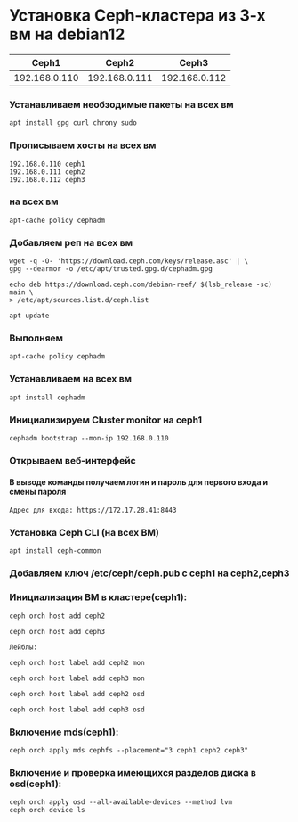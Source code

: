 # Установка Ceph-кластера из 3-х вм на debian12

|       Ceph1      |      Ceph2      |      Ceph3     |
|------------------|-----------------|----------------|
| 192.168.0.110    | 192.168.0.111   | 192.168.0.112  |

### Устанавливаем необзодимые пакеты на всех вм
```
apt install gpg curl chrony sudo
```
### Прописываем хосты на всех вм
```
192.168.0.110 ceph1
192.168.0.111 ceph2
192.168.0.112 ceph3
```
### на всех вм 
```
apt-cache policy cephadm
```
### Добавляем реп на всех вм
```
wget -q -O- 'https://download.ceph.com/keys/release.asc' | \
gpg --dearmor -o /etc/apt/trusted.gpg.d/cephadm.gpg

echo deb https://download.ceph.com/debian-reef/ $(lsb_release -sc) main \
> /etc/apt/sources.list.d/ceph.list

apt update
```

### Выполняем
```
apt-cache policy cephadm 
```
### Устанавливаем на всех вм
```
apt install cephadm
```
### Инициализируем Cluster monitor на ceph1
```
cephadm bootstrap --mon-ip 192.168.0.110
```
### Открываем веб-интерфейс
#### В выводе команды получаем логин и пароль  для первого входа и смены пароля
`Адрес для входа: https://172.17.28.41:8443`
### Установка Ceph CLI (на всех ВМ)
```
apt install ceph-common
```
### Добавляем ключ /etc/ceph/ceph.pub с ceph1 на ceph2,ceph3
### Инициализация ВМ в кластере(ceph1):
```
ceph orch host add ceph2

ceph orch host add ceph3

Лейблы:

ceph orch host label add ceph2 mon

ceph orch host label add ceph3 mon

ceph orch host label add ceph2 osd

ceph orch host label add ceph3 osd
```
### Включение mds(ceph1):
```
ceph orch apply mds cephfs --placement="3 ceph1 ceph2 ceph3"
```
### Включение и проверка имеющихся разделов диска в osd(ceph1):
```
ceph orch apply osd --all-available-devices --method lvm
ceph orch device ls
```
